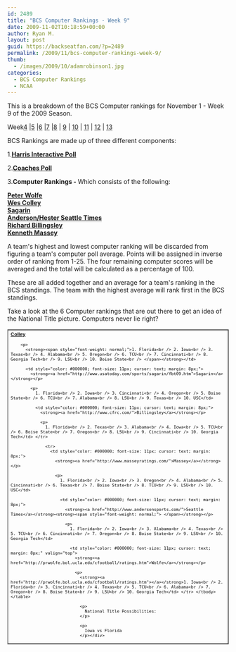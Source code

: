 ```yaml
---
id: 2489
title: "BCS Computer Rankings - Week 9"
date: 2009-11-02T10:18:59+00:00
author: Ryan M.
layout: post
guid: https://backseatfan.com/?p=2489
permalink: /2009/11/bcs-computer-rankings-week-9/
thumb:
  - /images/2009/10/adamrobinson1.jpg
categories:
  - BCS Computer Rankings
  - NCAA
---
```


<div class="entry">
  <p>
    This is a breakdown of the BCS Computer rankings for November 1 - Week 9 of the 2009 Season.
  </p>

  <p>
    Week<a href="https://backseatfan.com/index.php/2009/10/bcs-computer-rankings">4</a> |<a href="https://backseatfan.com/index.php/2009/10/bcs-computer-rankings-week-5/">5</a> |<a href="https://backseatfan.com/index.php/2009/10/bcs-computer-rankings-week-6/">6</a> |<a href="https://backseatfan.com/index.php/2009/10/bcs-computer-rankings-week-7/">7</a> |<a href="https://backseatfan.com/index.php/2009/10/bcs-computer-rankings-week-8">8</a> | <a href="https://backseatfan.com/index.php/2009/11/bcs-computer-rankings-week-9/ ">9</a> | <a href="https://backseatfan.com/index.php/2009/11/bcs-computer-rankings-week-10/">10</a> | <a href="https://backseatfan.com/index.php/2009/11/bcs-computer-rankings-week-11/">11</a> | <a href="https://backseatfan.com/index.php/2009/11/bcs-computer-rankings-week-12/">12</a> | <a href="https://backseatfan.com/index.php/2009/11/bcs-computer-rankings-week-13/">13</a>
  </p>

  <p>
    BCS Rankings are made up of three different components:
  </p>

  <p>
    1.<strong><a href="http://espn.go.com/college-football/rankings/_/poll/5">Harris Interactive Poll</a></strong>
  </p>

  <p>
    2.<strong><a href="http://espn.go.com/college-football/rankings/_/poll/2">Coaches Poll</a></strong>
  </p>

  <p>
    3.<strong>Computer Rankings - </strong>Which consists of the following:
  </p>

  <p>
    <strong><a href="http://prwolfe.bol.ucla.edu/cfootball/ratings.htm">Peter Wolfe</a></strong><br /> <a href="http://www.colleyrankings.com/"><strong>Wes Colley</strong></a><br /> <strong><a href="http://www.usatoday.com/sports/sagarin/fbt09.htm">Sagarin</a></strong><br /> <strong><a href="http://www.andersonsports.com/">Anderson/Hester Seattle Times</a></strong><br /> <strong><a href="http://www.cfrc.com/">Richard Billingsley</a></strong><br /> <strong><a href="http://www.masseyratings.com/">Kenneth Massey</a></strong>
  </p>

  <p>
    A team's highest and lowest computer ranking will be discarded from figuring a team's computer poll average. Points will be assigned in inverse order of ranking from 1-25. The four remaining computer scores will be averaged and the total will be calculated as a percentage of 100.
  </p>

  <p>
    These are all added together and an average for a team's ranking in the BCS standings. The team with the highest average will rank first in the BCS standings.
  </p>

  <p>
    Take a look at the 6 Computer rankings that are out there to get an idea of the National Title picture. Computers never lie right?
  </p>

  <table style="cursor: default;" border="1" cellspacing="0" cellpadding="4">
    <tr>
      <td style="color: #000000; font-size: 11px; cursor: text; margin: 8px;">
        <strong><a href="http://www.colleyrankings.com/">Colley</a></strong></p>

        <p>
          <strong><span style="font-weight: normal;">1. Florida<br /> 2. Iowa<br /> 3. Texas<br /> 4. Alabama<br /> 5. Oregon<br /> 6. TCU<br /> 7. Cincinnati<br /> 8. Georgia Tech<br /> 9. LSU<br /> 10. Boise State<br /> </span></strong></td>

          <td style="color: #000000; font-size: 11px; cursor: text; margin: 8px;">
            <strong><a href="http://www.usatoday.com/sports/sagarin/fbt09.htm">Sagarin</a></strong></p>

            <p>
              1. Florida<br /> 2. Iowa<br /> 3. Cincinnati<br /> 4. Oregon<br /> 5. Boise State<br /> 6. TCU<br /> 7. Alabama<br /> 8. LSU<br /> 9. Texas<br /> 10. USC</td>

              <td style="color: #000000; font-size: 11px; cursor: text; margin: 8px;">
                <strong><a href="http://www.cfrc.com/">Billingsley</a></strong></p>

                <p>
                  1. Florida<br /> 2. Texas<br /> 3. Alabama<br /> 4. Iowa<br /> 5. TCU<br /> 6. Boise State<br /> 7. Oregon<br /> 8. LSU<br /> 9. Cincinnati<br /> 10. Georgia Tech</td> </tr>

                  <tr>
                    <td style="color: #000000; font-size: 11px; cursor: text; margin: 8px;">
                      <strong><a href="http://www.masseyratings.com/">Massey</a></strong></p>

                      <p>
                        1. Florida<br /> 2. Iowa<br /> 3. Oregon<br /> 4. Alabama<br /> 5. Cincinnati<br /> 6. Texas<br /> 7. Boise State<br /> 8. TCU<br /> 9. LSU<br /> 10. USC</td>

                        <td style="color: #000000; font-size: 11px; cursor: text; margin: 8px;">
                          <strong><a href="http://www.andersonsports.com/">Seattle Times</a></strong><strong><span style="font-weight: normal;"> </span></strong></p>

                          <p>
                            1. Florida<br /> 2. Iowa<br /> 3. Alabama<br /> 4. Texas<br /> 5. TCU<br /> 6. Cincinnati<br /> 7. Oregon<br /> 8. Boise State<br /> 9. LSU<br /> 10. Georgia Tech</td>

                            <td style="color: #000000; font-size: 11px; cursor: text; margin: 8px;" valign="top">
                              <strong><a href="http://prwolfe.bol.ucla.edu/cfootball/ratings.htm">Wolfe</a></strong></p>

                              <p>
                                <strong><a href="http://prwolfe.bol.ucla.edu/cfootball/ratings.htm"></a></strong>1. Iowa<br /> 2. Florida<br /> 3. Cincinnati<br /> 4. Texas<br /> 5. TCU<br /> 6. Alabama<br /> 7. Oregon<br /> 8. Boise State<br /> 9. LSU<br /> 10. Georgia Tech</td> </tr> </tbody> </table>

                                <p>
                                  National Title Possibilities:
                                </p>

                                <p>
                                  Iowa vs Florida
                                </p></div>
